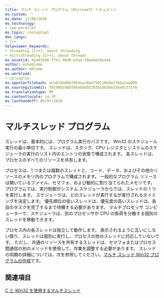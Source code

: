 ```yaml
---
title: マルチ スレッド プログラム |Microsoft ドキュメント
ms.custom: ''
ms.date: 11/04/2016
ms.technology:
- cpp-parallel
ms.topic: conceptual
dev_langs:
- C++
helpviewer_keywords:
- threading [C++], about threading
- multithreading [C++], about threads
ms.assetid: 02443596-f7e1-48d0-b3a4-39ee0e54e444
author: mikeblome
ms.author: mblome
ms.workload:
- cplusplus
ms.openlocfilehash: ece834bd6bf85daacbbaf50110e6e278da1ae099
ms.sourcegitcommit: 7019081488f68abdd5b2935a3b36e2a5e8c571f8
ms.translationtype: MT
ms.contentlocale: ja-JP
ms.lasthandoff: 05/07/2018
---
```

# <a name="multithread-programs"></a>マルチスレッド プログラム
スレッドは、基本的には、プログラム実行のパスです。 Win32 のスケジュール実行の最小単位です。 スレッドは、スタック、CPU レジスタとシステムのスケジューラの実行のリスト内のエントリの状態で構成されます。 各スレッドは、プロセスのすべてのリソースを共有します。  
  
 プロセスは、1 つまたは複数のスレッドと、コード、データ、およびその他のリソースのメモリ内のプログラムで構成されます。 一般的なプログラム リソースは開いているファイル、セマフォ、および動的に割り当てられたメモリです。 プログラムでは、実行制御がシステム スケジューラからでは、スレッドの 1 つを実行します。 スケジューラは、どのスレッドが実行するが実行されるタイミングを決定します。 優先順位の低いスレッドは、優先度の高いスレッドは、各自のタスクを完了するまで待機する必要があります。 マルチプロセッサ コンピューターで、スケジューラは、別のプロセッサが CPU の負荷を分散する個別のスレッドを移動できます。  
  
 プロセス内の各スレッドは独立して動作します。 表示されるように互いにしない限り、スレッドは個別に実行し、プロセスの他のスレッドに対応していないです。 ただし、共通のリソースを共有するスレッドは、セマフォまたはプロセス間通信の別のメソッドを使用して、作業を調整する必要があります。 スレッドの同期の詳細については、次を参照してください。[マルチ スレッド Win32 プログラムの作成](../parallel/writing-a-multithreaded-win32-program.md)です。  
  
## <a name="see-also"></a>関連項目  
 [C と Win32 を使用するマルチスレッド](../parallel/multithreading-with-c-and-win32.md)